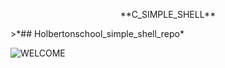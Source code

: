 <p align="center">
**C_SIMPLE_SHELL**
</p>
>*## Holbertonschool_simple_shell_repo*


![WELCOME](https://i.pinimg.com/originals/9d/b9/71/9db9712c704dfba57ad2737bcf0de8a3.gif)



